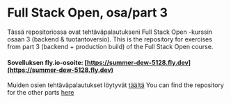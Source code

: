 # Full Stack Open, osa/part 3

Tässä repositoriossa ovat tehtäväpalautukseni Full Stack Open -kurssin osaan 3 (backend & tuotantoversio).
This is the repository for exercises from part 3 (backend + production build) of the Full Stack Open course.

#### Sovelluksen fly.io-osoite: [https://summer-dew-5128.fly.dev](https://summer-dew-5128.fly.dev)

Muiden osien tehtäväpalautukset löytyvät [täältä](https://github.com/sari-bee/fullstackopen)
You can find the repository for the other parts [here](https://github.com/sari-bee/fullstackopen)
